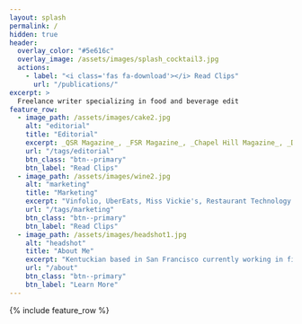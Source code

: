 ```yaml
---
layout: splash
permalink: /
hidden: true
header:
  overlay_color: "#5e616c"
  overlay_image: /assets/images/splash_cocktail3.jpg
  actions:
    - label: "<i class='fas fa-download'></i> Read Clips"
      url: "/publications/"
excerpt: >
  Freelance writer specializing in food and beverage edit
feature_row:
  - image_path: /assets/images/cake2.jpg
    alt: "editorial"
    title: "Editorial"
    excerpt: _QSR Magazine_, _FSR Magazine_, _Chapel Hill Magazine_, _Durham Magazine_, and more.
    url: "/tags/editorial"
    btn_class: "btn--primary"
    btn_label: "Read Clips"
  - image_path: /assets/images/wine2.jpg
    alt: "marketing"
    title: "Marketing"
    excerpt: "Vinfolio, UberEats, Miss Vickie's, Restaurant Technology Inc., and more."
    url: "/tags/marketing"
    btn_class: "btn--primary"
    btn_label: "Read Clips"
  - image_path: /assets/images/headshot1.jpg
    alt: "headshot"
    title: "About Me"
    excerpt: "Kentuckian based in San Francisco currently working in fine wine."
    url: "/about"
    btn_class: "btn--primary"
    btn_label: "Learn More"     
---
```


{% include feature_row %}
